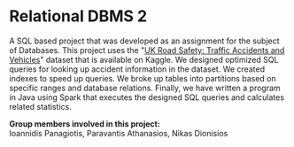 # Relational DBMS 2
A SQL based project that was developed as an assignment for the subject of Databases. This project uses the "[UK Road Safety: Traffic Accidents and Vehicles](https://www.kaggle.com/tsiaras/uk-road-safety-accidents-and-vehicles/home)" dataset that is available on Kaggle. We designed optimized SQL queries for looking up accident information in the dataset. We created indexes to speed up queries. We broke up tables into partitions based on specific ranges and database relations. Finally, we have written a program in Java using Spark that executes the designed SQL queries and calculates related statistics.

**Group members involved in this project:**  
Ioannidis Panagiotis, Paravantis Athanasios, Nikas Dionisios
